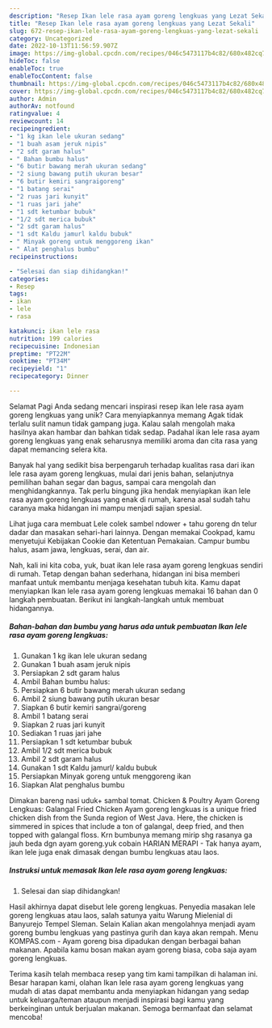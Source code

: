 ```yaml
---
description: "Resep Ikan lele rasa ayam goreng lengkuas yang Lezat Sekali"
title: "Resep Ikan lele rasa ayam goreng lengkuas yang Lezat Sekali"
slug: 672-resep-ikan-lele-rasa-ayam-goreng-lengkuas-yang-lezat-sekali
category: Uncategorized
date: 2022-10-13T11:56:59.907Z
image: https://img-global.cpcdn.com/recipes/046c5473117b4c82/680x482cq70/ikan-lele-rasa-ayam-goreng-lengkuas-foto-resep-utama.jpg
hideToc: false
enableToc: true
enableTocContent: false
thumbnail: https://img-global.cpcdn.com/recipes/046c5473117b4c82/680x482cq70/ikan-lele-rasa-ayam-goreng-lengkuas-foto-resep-utama.jpg
cover: https://img-global.cpcdn.com/recipes/046c5473117b4c82/680x482cq70/ikan-lele-rasa-ayam-goreng-lengkuas-foto-resep-utama.jpg
author: Admin
authorAv: notfound
ratingvalue: 4
reviewcount: 14
recipeingredient:
- "1 kg ikan lele ukuran sedang"
- "1 buah asam jeruk nipis"
- "2 sdt garam halus"
- " Bahan bumbu halus"
- "6 butir bawang merah ukuran sedang"
- "2 siung bawang putih ukuran besar"
- "6 butir kemiri sangraigoreng"
- "1 batang serai"
- "2 ruas jari kunyit"
- "1 ruas jari jahe"
- "1 sdt ketumbar bubuk"
- "1/2 sdt merica bubuk"
- "2 sdt garam halus"
- "1 sdt Kaldu jamurl kaldu bubuk"
- " Minyak goreng untuk menggoreng ikan"
- " Alat penghalus bumbu"
recipeinstructions:

- "Selesai dan siap dihidangkan!"
categories:
- Resep
tags:
- ikan
- lele
- rasa

katakunci: ikan lele rasa 
nutrition: 199 calories
recipecuisine: Indonesian
preptime: "PT22M"
cooktime: "PT34M"
recipeyield: "1"
recipecategory: Dinner

---
```



Selamat Pagi Anda sedang mencari inspirasi resep ikan lele rasa ayam goreng lengkuas yang unik? Cara menyiapkannya memang Agak tidak terlalu sulit namun tidak gampang juga. Kalau salah mengolah maka hasilnya akan hambar dan bahkan tidak sedap. Padahal ikan lele rasa ayam goreng lengkuas yang enak seharusnya memiliki aroma dan cita rasa yang dapat memancing selera kita.


Banyak hal yang sedikit bisa berpengaruh terhadap kualitas rasa dari ikan lele rasa ayam goreng lengkuas, mulai dari jenis bahan, selanjutnya pemilihan bahan segar dan bagus, sampai cara mengolah dan menghidangkannya. Tak perlu bingung jika hendak menyiapkan ikan lele rasa ayam goreng lengkuas yang enak di rumah, karena asal sudah tahu caranya maka hidangan ini mampu menjadi sajian spesial.

Lihat juga cara membuat Lele colek sambel ndower + tahu goreng dn telur dadar dan masakan sehari-hari lainnya. Dengan memakai Cookpad, kamu menyetujui Kebijakan Cookie dan Ketentuan Pemakaian. Campur bumbu halus, asam jawa, lengkuas, serai, dan air.


Nah, kali ini kita coba, yuk, buat ikan lele rasa ayam goreng lengkuas sendiri di rumah. Tetap dengan bahan sederhana, hidangan ini bisa memberi manfaat untuk membantu menjaga kesehatan tubuh kita. Kamu dapat menyiapkan Ikan lele rasa ayam goreng lengkuas memakai 16 bahan dan 0 langkah pembuatan. Berikut ini langkah-langkah untuk membuat hidangannya.

<!--inarticleads1-->

##### Bahan-bahan dan bumbu yang harus ada untuk pembuatan Ikan lele rasa ayam goreng lengkuas:

1. Gunakan 1 kg ikan lele ukuran sedang
1. Gunakan 1 buah asam jeruk nipis
1. Persiapkan 2 sdt garam halus
1. Ambil  Bahan bumbu halus:
1. Persiapkan 6 butir bawang merah ukuran sedang
1. Ambil 2 siung bawang putih ukuran besar
1. Siapkan 6 butir kemiri sangrai/goreng
1. Ambil 1 batang serai
1. Siapkan 2 ruas jari kunyit
1. Sediakan 1 ruas jari jahe
1. Persiapkan 1 sdt ketumbar bubuk
1. Ambil 1/2 sdt merica bubuk
1. Ambil 2 sdt garam halus
1. Gunakan 1 sdt Kaldu jamurl/ kaldu bubuk
1. Persiapkan  Minyak goreng untuk menggoreng ikan
1. Siapkan  Alat penghalus bumbu


Dimakan bareng nasi uduk+ sambal tomat. Chicken &amp; Poultry Ayam Goreng Lengkuas: Galangal Fried Chicken Ayam goreng lengkuas is a unique fried chicken dish from the Sunda region of West Java. Here, the chicken is simmered in spices that include a ton of galangal, deep fried, and then topped with galangal floss. Krn bumbunya memang mirip shg rasanya ga jauh beda dgn ayam goreng.yuk cobain HARIAN MERAPI - Tak hanya ayam, ikan lele juga enak dimasak dengan bumbu lengkuas atau laos. 

<!--inarticleads2-->

##### Instruksi untuk memasak Ikan lele rasa ayam goreng lengkuas:


1. Selesai dan siap dihidangkan!

Hasil akhirnya dapat disebut lele goreng lengkuas. Penyedia masakan lele goreng lengkuas atau laos, salah satunya yaitu Warung Mielenial di Banyurejo Tempel Sleman. Selain Kalian akan mengolahnya menjadi ayam goreng bumbu lengkuas yang pastinya gurih dan kaya akan rempah. Menu KOMPAS.com - Ayam goreng bisa dipadukan dengan berbagai bahan makanan. Apabila kamu bosan makan ayam goreng biasa, coba saja ayam goreng lengkuas. 

Terima kasih telah membaca resep yang tim kami tampilkan di halaman ini. Besar harapan kami, olahan Ikan lele rasa ayam goreng lengkuas yang mudah di atas dapat membantu anda menyiapkan hidangan yang sedap untuk keluarga/teman ataupun menjadi inspirasi bagi kamu yang berkeinginan untuk berjualan makanan. Semoga bermanfaat dan selamat mencoba!
